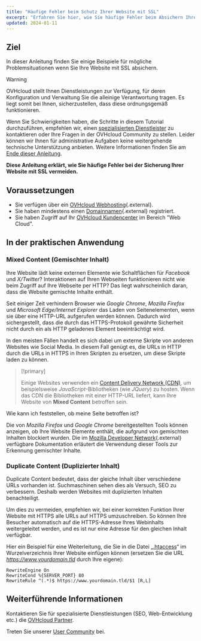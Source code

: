 ```yaml
---
title: "Häufige Fehler beim Schutz Ihrer Website mit SSL"
excerpt: "Erfahren Sie hier, wie Sie häufige Fehler beim Absichern Ihrer Website mit SSL vermeiden können"
updated: 2024-01-11
---
```


## Ziel

In dieser Anleitung finden Sie einige Beispiele für mögliche Problemsituationen wenn Sie Ihre Website mit SSL absichern.

> [!warning]
> OVHcloud stellt Ihnen Dienstleistungen zur Verfügung, für deren Konfiguration und Verwaltung Sie die alleinige Verantwortung tragen. Es liegt somit bei Ihnen, sicherzustellen, dass diese ordnungsgemäß funktionieren.
>
> Wenn Sie Schwierigkeiten haben, die Schritte in diesem Tutorial durchzuführen, empfehlen wir, einen [spezialisierten Dienstleister](/links/partner) zu kontaktieren oder Ihre Fragen in der OVHcloud Community zu stellen. Leider können wir Ihnen für administrative Aufgaben keine weitergehende technische Unterstützung anbieten. Weitere Informationen finden Sie am [Ende dieser Anleitung](#go-further).
>

**Diese Anleitung erklärt, wie Sie häufige Fehler bei der Sicherung Ihrer Website mit SSL vermeiden.**

## Voraussetzungen

- Sie verfügen über ein [OVHcloud Webhosting](/links/web/hosting){.external}.
- Sie haben mindestens einen [Domainnamen](/links/web/domains){.external} registriert.
- Sie haben Zugriff auf Ihr [OVHcloud Kundencenter](/links/manager) im Bereich "Web Cloud".

## In der praktischen Anwendung

### Mixed Content (Gemischter Inhalt)

Ihre Website lädt keine externen Elemente wie Schaltflächen für *Facebook* und *X/Twitter*? Interaktionen auf Ihren Webseiten funktionieren nicht wie beim Zugriff auf Ihre Webseite per HTTP? Das liegt wahrscheinlich daran, dass die Website gemischte Inhalte enthält. 

Seit einiger Zeit verhindern Browser wie *Google Chrome*, *Mozilla Firefox* und *Microsoft Edge/Internet Explorer* das Laden von Seitenelementen, wenn sie über eine HTTP-URL aufgerufen werden können. Dadurch wird sichergestellt, dass die durch das HTTPS-Protokoll gewährte Sicherheit nicht durch ein als HTTP geladenes Element beeinträchtigt wird. 

In den meisten Fällen handelt es sich dabei um externe Skripte von anderen Websites wie Social Media. In diesem Fall genügt es, die URLs in HTTP durch die URLs in HTTPS in Ihren Skripten zu ersetzen, um diese Skripte laden zu können.

> [!primary]
>
> Einige Websites verwenden ein [Content Delivery Network (CDN)](/pages/web_cloud/web_hosting/cdn_how_to_use_cdn), um beispielsweise *JavaScript*-Bibliotheken (wie *JQuery*) zu hosten. 
> Wenn das CDN die Bibliotheken mit einer HTTP-URL liefert, kann Ihre Website von **Mixed Content** betroffen sein. 
>

Wie kann ich feststellen, ob meine Seite betroffen ist?

Die von *Mozilla Firefox* und *Google Chrome* bereitgestellten Tools können anzeigen, ob Ihre Website Elemente enthält, die aufgrund von gemischten Inhalten blockiert wurden. Die im [Mozilla Developer Network](https://developer.mozilla.org/en-us/docs/Web/Security/Mixed_content){.external} verfügbare Dokumentation erläutert die Verwendung dieser Tools zur Erkennung gemischter Inhalte.

### Duplicate Content (Duplizierter Inhalt)

Duplicate Content bedeutet, dass der gleiche Inhalt über verschiedene URLs vorhanden ist. Suchmaschinen sehen dies als Versuch, SEO zu verbessern. Deshalb werden Websites mit duplizierten Inhalten benachteiligt.

Um dies zu vermeiden, empfehlen wir, bei einer korrekten Funktion Ihrer Website mit HTTPS alle URLs auf HTTPS umzuschreiben. So können Ihre Besucher automatisch auf die HTTPS-Adresse Ihres Webinhalts weitergeleitet werden, und es ist nur eine Adresse für den gleichen Inhalt verfügbar.

Hier ein Beispiel für eine Weiterleitung, die Sie in die Datei „[.htaccess](/pages/web_cloud/web_hosting/htaccess_url_rewriting_using_mod_rewrite)“ im Wurzelverzeichnis Ihrer Website einfügen können (ersetzen Sie die URL *https://www.yourdomain.tld* durch Ihre eigene):

```
RewriteEngine On
RewriteCond %{SERVER_PORT} 80
RewriteRule ^(.*)$ https://www.yourdomain.tld/$1 [R,L]
```

## Weiterführende Informationen <a name="go-further"></a>
 
Kontaktieren Sie für spezialisierte Dienstleistungen (SEO, Web-Entwicklung etc.) die [OVHcloud Partner](/links/partner).
  
Treten Sie unserer [User Community](/links/community) bei.
